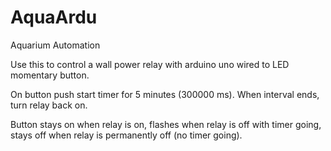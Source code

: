 AquaArdu
========

Aquarium Automation

Use this to control a wall power relay with arduino uno wired to LED momentary button.

On button push start timer for 5 minutes (300000 ms). When interval 
ends, turn relay back on.

Button stays on when relay is on, flashes when relay is off with timer going, stays off
when relay is permanently off (no timer going).
